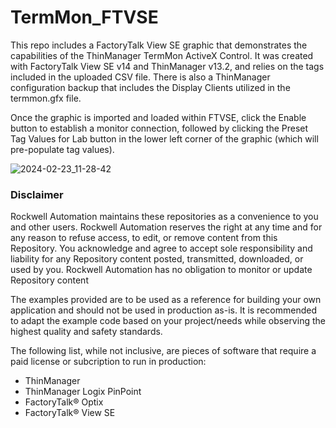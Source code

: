 # TermMon_FTVSE

This repo includes a FactoryTalk View SE graphic that demonstrates the capabilities of the ThinManager TermMon ActiveX Control.  It was created with FactoryTalk View SE v14 and ThinManager v13.2, and relies on the tags included in the uploaded CSV file.  There is also a ThinManager configuration backup that includes the Display Clients utilized in the termmon.gfx file.

Once the graphic is imported and loaded within FTVSE, click the Enable button to establish a monitor connection, followed by clicking the Preset Tag Values for Lab button in the lower left corner of the graphic (which will pre-populate tag values).

![2024-02-23_11-28-42](https://github.com/ThinManager/TermMon_FTVSE/assets/143208945/5916c2d5-9d34-4930-adf2-1bdd05d2dfae)

### Disclaimer

Rockwell Automation maintains these repositories as a convenience to you and other users. Rockwell Automation reserves the right at any time and for any reason to refuse access, to edit, or remove content from this Repository. You acknowledge and agree to accept sole responsibility and liability for any Repository content posted, transmitted, downloaded, or used by you. Rockwell Automation has no obligation to monitor or update Repository content

The examples provided are to be used as a reference for building your own application and should not be used in production as-is. It is recommended to adapt the example code based on your project/needs while observing the highest quality and safety standards.

The following list, while not inclusive, are pieces of software that require a paid license or subcription to run in production:
- ThinManager
- ThinManager Logix PinPoint
- FactoryTalk® Optix
- FactoryTalk® View SE
